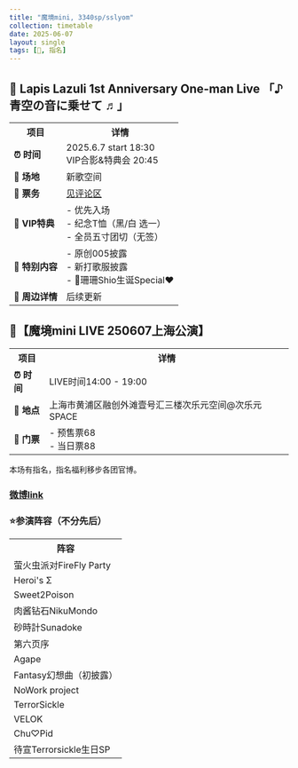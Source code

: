 ```yaml
---
title: "魔境mini, 3340sp/sslyom"
collection: timetable
date: 2025-06-07
layout: single
tags: [🎂, 指名]
---
```


<h2>💎 Lapis Lazuli 1st Anniversary One-man Live 「♪ 青空の音に乗せて ♬」</h2>

<table>
    <tr>
        <th>项目</th>
        <th>详情</th>
    </tr>
    <tr>
        <td><strong>⏰ 时间</strong></td>
        <td>2025.6.7 start 18:30<br>VIP合影&特典会 20:45</td>
    </tr>
    <tr>
        <td><strong>📍 场地</strong></td>
        <td>新歌空间</td>
    </tr>
    <tr>
        <td><strong>🎫 票务</strong></td>
        <td><a href="https://weibo.com/7925233355/Pt2Y2uTD4#comment">见评论区</a></td>
    </tr>
    <tr>
        <td><strong>🎁 VIP特典</strong></td>
        <td>- 优先入场<br>- 纪念T恤（黑/白 选一）<br>- 全员五寸团切（无签）</td>
    </tr>
    <tr>
        <td><strong>🎤 特别内容</strong></td>
        <td>- 原创005披露<br>- 新打歌服披露<br>- 🪸珊珊Shio生诞Special❤️</td>
    </tr>
    <tr>
        <td><strong>🎁 周边详情</strong></td>
        <td>后续更新</td>
    </tr>
</table>

<h2>🔮【魔境mini LIVE 250607上海公演】</h2>

<table>
    <tr>
        <th>项目</th>
        <th>详情</th>
    </tr>
    <tr>
        <td><strong>⏰ 时间</strong></td>
        <td>LIVE时间14:00 - 19:00</td>
    </tr>
    <tr>
        <td><strong>📍 地点</strong></td>
        <td>上海市黄浦区融创外滩壹号汇三楼次乐元空间@次乐元SPACE</td>
    </tr>
    <tr>
        <td><strong>🎫 门票</strong></td>
        <td>- 预售票68<br>- 当日票88</td>
    </tr>
</table>

<p>本场有指名，指名福利移步各团官博。</p>
<h3><a href="https://weibo.com/7921113564/PttSE4AgY#comment">微博link</a></h3>

<h3>⭐参演阵容（不分先后）</h3>

<table>
    <tr>
        <th>阵容</th>
    </tr>
    <tr>
        <td>萤火虫派对FireFly Party</td>
    </tr>
    <tr>
        <td>Heroi's Σ</td>
    </tr>
    <tr>
        <td>Sweet2Poison</td>
    </tr>
    <tr>
        <td>肉酱钻石NikuMondo</td>
    </tr>
    <tr>
        <td>砂時計Sunadoke</td>
    </tr>
    <tr>
        <td>第六页序</td>
    </tr>
    <tr>
        <td>Agape</td>
    </tr>
    <tr>
        <td>Fantasy幻想曲（初披露）</td>
    </tr>
    <tr>
        <td>NoWork project</td>
    </tr>
    <tr>
        <td>TerrorSickle</td>
    </tr>
    <tr>
        <td>VELOK</td>
    </tr>
    <tr>
        <td>Chu♡Pid</td>
    </tr>
    <tr>
        <td>待宣Terrorsickle生日SP</td>
    </tr>
</table>
